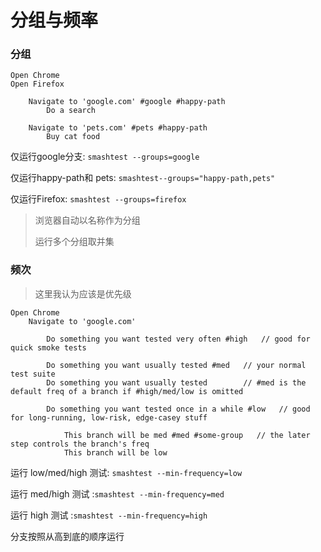 # 分组与频率

### 分组

```
Open Chrome
Open Firefox

    Navigate to 'google.com' #google #happy-path
        Do a search

    Navigate to 'pets.com' #pets #happy-path
        Buy cat food
```

仅运行google分支: `smashtest --groups=google`

仅运行happy-path和 pets: `smashtest--groups="happy-path,pets"`

仅运行Firefox: `smashtest --groups=firefox`

> 浏览器自动以名称作为分组
>
> 运行多个分组取并集

### 频次

> 这里我认为应该是优先级

```
Open Chrome
    Navigate to 'google.com'

        Do something you want tested very often #high   // good for quick smoke tests

        Do something you want usually tested #med   // your normal test suite
        Do something you want usually tested        // #med is the default freq of a branch if #high/med/low is omitted

        Do something you want tested once in a while #low   // good for long-running, low-risk, edge-casey stuff

            This branch will be med #med #some-group   // the later step controls the branch's freq
            This branch will be low
```

运行 low/med/high 测试: `smashtest --min-frequency=low`

运行 med/high 测试 :`smashtest --min-frequency=med`

运行 high 测试 :`smashtest --min-frequency=high`

分支按照从高到底的顺序运行

